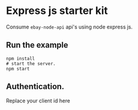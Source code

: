 # Express js starter kit
Consume `ebay-node-api` api's using node express js.


## Run the example

```shell
npm install
# start the server.
npm start
```

## Authentication.
Replace your client id here 
